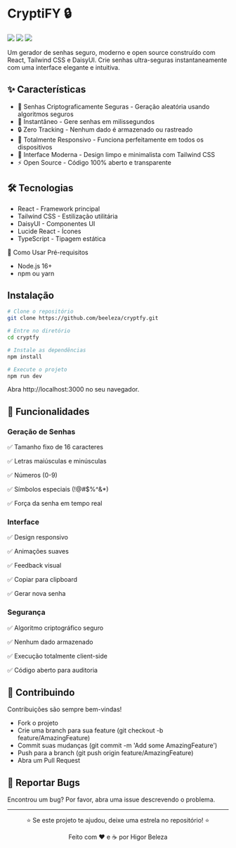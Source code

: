 # CryptiFY 🔒

<img src="https://img.shields.io/badge/CryptFY-Password_Generator-blue" />
<img src="https://img.shields.io/badge/License-MIT-green" />
<img src="https://img.shields.io/badge/Open%2520Source-100%2525-brightgreen" />

Um gerador de senhas seguro, moderno e open source construído com React, Tailwind CSS e DaisyUI. Crie senhas ultra-seguras instantaneamente com uma interface elegante e intuitiva.

## ✨ Características

- 🔐 Senhas Criptograficamente Seguras - Geração aleatória usando algoritmos seguros
- 🚀 Instantâneo - Gere senhas em milissegundos
- 🔒 Zero Tracking - Nenhum dado é armazenado ou rastreado
- 📱 Totalmente Responsivo - Funciona perfeitamente em todos os dispositivos
- 🎨 Interface Moderna - Design limpo e minimalista com Tailwind CSS
- ⚡ Open Source - Código 100% aberto e transparente

## 🛠️ Tecnologias

- React - Framework principal
- Tailwind CSS - Estilização utilitária
- DaisyUI - Componentes UI
- Lucide React - Ícones
- TypeScript - Tipagem estática

🚀 Como Usar
Pré-requisitos

- Node.js 16+
- npm ou yarn

## Instalação

```bash
# Clone o repositório
git clone https://github.com/beeleza/cryptfy.git

# Entre no diretório
cd cryptfy

# Instale as dependências
npm install

# Execute o projeto
npm run dev
```

Abra http://localhost:3000 no seu navegador.

## 🎯 Funcionalidades

### Geração de Senhas

✅ Tamanho fixo de 16 caracteres

✅ Letras maiúsculas e minúsculas

✅ Números (0-9)

✅ Símbolos especiais (!@#$%^&\*)

✅ Força da senha em tempo real

### Interface

✅ Design responsivo

✅ Animações suaves

✅ Feedback visual

✅ Copiar para clipboard

✅ Gerar nova senha

### Segurança

✅ Algoritmo criptográfico seguro

✅ Nenhum dado armazenado

✅ Execução totalmente client-side

✅ Código aberto para auditoria

## 🤝 Contribuindo

Contribuições são sempre bem-vindas!

- Fork o projeto
- Crie uma branch para sua feature (git checkout -b feature/AmazingFeature)
- Commit suas mudanças (git commit -m 'Add some AmazingFeature')
- Push para a branch (git push origin feature/AmazingFeature)
- Abra um Pull Request

## 🐛 Reportar Bugs

Encontrou um bug? Por favor, abra uma issue descrevendo o problema.

<hr />

<div align="center">

⭐️ Se este projeto te ajudou, deixe uma estrela no repositório! ⭐️

Feito com ❤️ e ☕ por Higor Beleza

</div>
